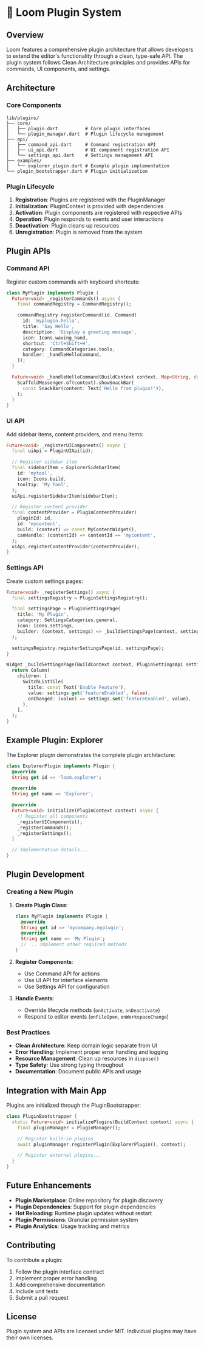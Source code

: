 # 🔌 Loom Plugin System

## Overview

Loom features a comprehensive plugin architecture that allows developers to extend the editor's functionality through a clean, type-safe API. The plugin system follows Clean Architecture principles and provides APIs for commands, UI components, and settings.

## Architecture

### Core Components

```
lib/plugins/
├── core/
│   ├── plugin.dart          # Core plugin interfaces
│   └── plugin_manager.dart  # Plugin lifecycle management
├── api/
│   ├── command_api.dart     # Command registration API
│   ├── ui_api.dart          # UI component registration API
│   └── settings_api.dart    # Settings management API
├── examples/
│   └── explorer_plugin.dart # Example plugin implementation
└── plugin_bootstrapper.dart # Plugin initialization
```

### Plugin Lifecycle

1. **Registration**: Plugins are registered with the PluginManager
2. **Initialization**: PluginContext is provided with dependencies
3. **Activation**: Plugin components are registered with respective APIs
4. **Operation**: Plugin responds to events and user interactions
5. **Deactivation**: Plugin cleans up resources
6. **Unregistration**: Plugin is removed from the system

## Plugin APIs

### Command API

Register custom commands with keyboard shortcuts:

```dart
class MyPlugin implements Plugin {
  Future<void> _registerCommands() async {
    final commandRegistry = CommandRegistry();

    commandRegistry.registerCommand(id, Command(
      id: 'myplugin.hello',
      title: 'Say Hello',
      description: 'Display a greeting message',
      icon: Icons.waving_hand,
      shortcut: 'Ctrl+Shift+H',
      category: CommandCategories.tools,
      handler: _handleHelloCommand,
    ));
  }

  Future<void> _handleHelloCommand(BuildContext context, Map<String, dynamic> args) async {
    ScaffoldMessenger.of(context).showSnackBar(
      const SnackBar(content: Text('Hello from plugin!')),
    );
  }
}
```

### UI API

Add sidebar items, content providers, and menu items:

```dart
Future<void> _registerUIComponents() async {
  final uiApi = PluginUIApi(id);

  // Register sidebar item
  final sidebarItem = ExplorerSidebarItem(
    id: 'mytool',
    icon: Icons.build,
    tooltip: 'My Tool',
  );
  uiApi.registerSidebarItem(sidebarItem);

  // Register content provider
  final contentProvider = PluginContentProvider(
    pluginId: id,
    id: 'mycontent',
    build: (context) => const MyContentWidget(),
    canHandle: (contentId) => contentId == 'mycontent',
  );
  uiApi.registerContentProvider(contentProvider);
}
```

### Settings API

Create custom settings pages:

```dart
Future<void> _registerSettings() async {
  final settingsRegistry = PluginSettingsRegistry();

  final settingsPage = PluginSettingsPage(
    title: 'My Plugin',
    category: SettingsCategories.general,
    icon: Icons.settings,
    builder: (context, settings) => _buildSettingsPage(context, settings),
  );

  settingsRegistry.registerSettingsPage(id, settingsPage);
}

Widget _buildSettingsPage(BuildContext context, PluginSettingsApi settings) {
  return Column(
    children: [
      SwitchListTile(
        title: const Text('Enable Feature'),
        value: settings.get('featureEnabled', false),
        onChanged: (value) => settings.set('featureEnabled', value),
      ),
    ],
  );
}
```

## Example Plugin: Explorer

The Explorer plugin demonstrates the complete plugin architecture:

```dart
class ExplorerPlugin implements Plugin {
  @override
  String get id => 'loom.explorer';

  @override
  String get name => 'Explorer';

  @override
  Future<void> initialize(PluginContext context) async {
    // Register all components
    _registerUIComponents();
    _registerCommands();
    _registerSettings();
  }

  // Implementation details...
}
```

## Plugin Development

### Creating a New Plugin

1. **Create Plugin Class**:
   ```dart
   class MyPlugin implements Plugin {
     @override
     String get id => 'mycompany.myplugin';
     @override
     String get name => 'My Plugin';
     // ... implement other required methods
   }
   ```

2. **Register Components**:
   - Use Command API for actions
   - Use UI API for interface elements
   - Use Settings API for configuration

3. **Handle Events**:
   - Override lifecycle methods (`onActivate`, `onDeactivate`)
   - Respond to editor events (`onFileOpen`, `onWorkspaceChange`)

### Best Practices

- **Clean Architecture**: Keep domain logic separate from UI
- **Error Handling**: Implement proper error handling and logging
- **Resource Management**: Clean up resources in `dispose()`
- **Type Safety**: Use strong typing throughout
- **Documentation**: Document public APIs and usage

## Integration with Main App

Plugins are initialized through the PluginBootstrapper:

```dart
class PluginBootstrapper {
  static Future<void> initializePlugins(BuildContext context) async {
    final pluginManager = PluginManager();

    // Register built-in plugins
    await pluginManager.registerPlugin(ExplorerPlugin(), context);

    // Register external plugins...
  }
}
```

## Future Enhancements

- **Plugin Marketplace**: Online repository for plugin discovery
- **Plugin Dependencies**: Support for plugin dependencies
- **Hot Reloading**: Runtime plugin updates without restart
- **Plugin Permissions**: Granular permission system
- **Plugin Analytics**: Usage tracking and metrics

## Contributing

To contribute a plugin:

1. Follow the plugin interface contract
2. Implement proper error handling
3. Add comprehensive documentation
4. Include unit tests
5. Submit a pull request

## License

Plugin system and APIs are licensed under MIT. Individual plugins may have their own licenses.
